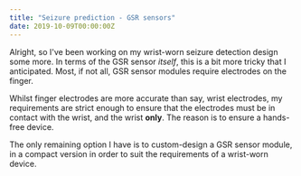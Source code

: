 ```yaml
---
title: "Seizure prediction - GSR sensors"
date: 2019-10-09T00:00:00Z
---
```


Alright, so I've been working on my wrist-worn seizure detection design some
more. In terms of the GSR sensor _itself_, this is a bit more tricky that I
anticipated. Most, if not all, GSR sensor modules require electrodes on the
finger.

Whilst finger electrodes are more accurate than say, wrist electrodes, my
requirements are strict enough to ensure that the electrodes must be in contact
with the wrist, and the wrist **only**. The reason is to ensure a hands-free
device.

The only remaining option I have is to custom-design a GSR sensor module, in a
compact version in order to suit the requirements of a wrist-worn device.
